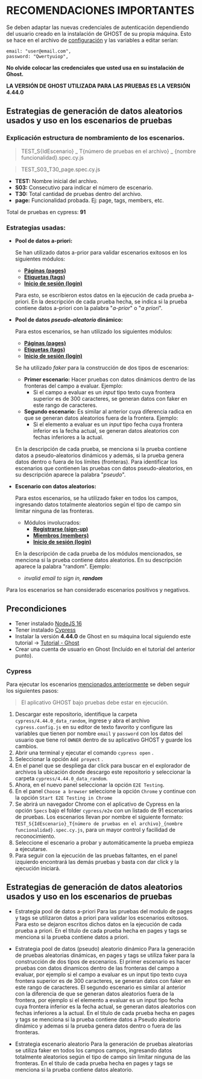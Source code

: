 # RECOMENDACIONES IMPORTANTES

Se deben adaptar las nuevas credenciales de autenticación dependiendo del usuario creado en la instalación de GHOST de su propia máquina. Esto se hace en el archivo de [configuración](https://github.com/fanpay/tsdc_ghost/blob/main/prubas_cypress/cypress.config.js) y las variables a editar serían:

    email: "user@email.com",
    password: "Qwertyuiop",

**No olvide colocar las credenciales que usted usa en su instalación de Ghost.**    

**LA VERSIÓN DE GHOST UTILIZADA PARA LAS PRUEBAS ES LA VERSIÓN 4.44.0**

## Estrategias de generación de datos aleatorios usados y uso en los escenarios de pruebas

### Explicación estructura de nombramiento de los escenarios.

> TEST_S{IdEscenario} _ T{número de pruebas en el archivo} _ {nombre funcionalidad}.spec.cy.js

> TEST_S03_T30_page.spec.cy.js

* **TEST:** Nombre inicial del archivo.
* **S03:** Consecutivo para indicar el número de escenario.
* **T30:** Total cantidad de pruebas dentro del archivo.
* **page:** Funcionalidad probada. Ej: page, tags, members, etc.

Total de pruebas en cypress: **91**

### Estrategias usadas:

* **Pool de datos a-priori:**

    Se han utilizado datos a-prior para validar escenarios exitosos en los siguientes módulos:
    
    - **[Páginas (pages)](https://github.com/fanpay/tsdc_ghost/blob/main/cypress/4.44.0_data_random/cypress/e2e/TEST_S03_T30_page.spec.cy.js)**
    - **[Etiquetas (tags)](https://github.com/fanpay/tsdc_ghost/blob/main/cypress/4.44.0_data_random/cypress/e2e/TEST_S05_T31.spec_tags.cy.js)**
    - **[Inicio de sesión (login)](https://github.com/fanpay/tsdc_ghost/blob/main/cypress/4.44.0_data_random/cypress/e2e/TEST_S01_T07_login.spec.cy.js)**

    Para esto, se escribieron estos datos en la ejecución de cada prueba a-priori. En la descripción de cada prueba hecha, se indica si la prueba contiene datos a-priori con la palabra "*a-prior*" o "*a priori*".

* **Pool de datos *pseudo-aleatorio* dinámico:**

    Para estos escenarios, se han utilizado los siguientes módulos:
    
    * **[Páginas (pages)](https://github.com/fanpay/tsdc_ghost/blob/main/cypress/4.44.0_data_random/cypress/e2e/TEST_S03_T30_page.spec.cy.js)**
    * **[Etiquetas (tags)](https://github.com/fanpay/tsdc_ghost/blob/main/cypress/4.44.0_data_random/cypress/e2e/TEST_S05_T31.spec_tags.cy.js)**
    * **[Inicio de sesión (login)](https://github.com/fanpay/tsdc_ghost/blob/main/cypress/4.44.0_data_random/cypress/e2e/TEST_S01_T07_login.spec.cy.js)**
    
    Se ha utilizado *faker* para la construcción de dos tipos de escenarios:
    - **Primer escenario:** Hacer pruebas con datos dinámicos dentro de las fronteras del campo a evaluar. Ejemplo:
        - Si el campo a evaluar es un *input* tipo texto cuya frontera superior es de 300 caracteres, se generan datos con faker en este rango de caracteres. 
    - **Segundo escenario:** Es similar al anterior cuya diferencia radica en que se generan datos aleatorios fuera de la frontera. Ejemplo:
        - Si el elemento a evaluar es un *input* tipo fecha cuya frontera inferior es la fecha actual, se generan datos aleatorios con fechas inferiores a la actual. 
        
     En la descripción de cada prueba, se menciona si la prueba contiene datos a pseudo-aleatorios dinámicos y además, si la prueba genera datos dentro o fuera de los límites (fronteras).
     Para identificar los escenarios que contienen las pruebas con datos pseudo-aleatorios, en su descripción aparece la palabra "*pseudo*".

* **Escenario con datos aleatorios:**

    Para estos escenarios, se ha utilizado faker en todos los campos, ingresando datos totalmente aleatorios según el tipo de campo sin limitar ninguna de las fronteras. 

    - Módulos involucrados:
        - **[Registrarse (sign-up)](https://github.com/fanpay/tsdc_ghost/blob/main/cypress/4.44.0_data_random/cypress/e2e/TEST_S04_T05_signup.spec.cy.js)**
        - **[Miembros (members)](https://github.com/fanpay/tsdc_ghost/blob/main/cypress/4.44.0_data_random/cypress/e2e/TEST_S02_T18_members.spec.cy.js)**
        - **[Inicio de sesión (login)](https://github.com/fanpay/tsdc_ghost/blob/main/cypress/4.44.0_data_random/cypress/e2e/TEST_S01_T07_login.spec.cy.js)**

    En la descripción de cada prueba de los módulos mencionados, se menciona si la prueba contiene datos aleatorios. En su descripción aparece la palabra "random". Ejemplo:
    - *invalid email to sign in, **random*** 

Para los escenarios se han considerado escenarios positivos y negativos.

## Precondiciones

* Tener instalado [NodeJS 16](https://nodejs.org/en/blog/release/v16.20.0) 
* Tener instalado [Cypress](https://thesoftwaredesignlab.github.io/AutTestingCodelabs/cypress-tutorial/index.html#0)
* Instalar la versión **4.44.0** de Ghost en su máquina local siguiendo este tutorial -> [Tutorial - Ghost](https://www.coursera.org/learn/pruebas-automatizadas-software/ungradedWidget/dNjnt/pruebas-de-regresion-visual)
* Crear una cuenta de usuario en Ghost (Incluído en el tutorial del anterior punto).

### Cypress

Para ejecutar los escenarios [mencionados anteriormente](https://github.com/fanpay/tsdc_ghost/blob/main/README.md) se deben seguir los siguientes pasos:

> El aplicativo GHOST bajo pruebas debe estar en ejecución. 

1. Descargar este repositorio, identifique la carpeta `cypress/4.44.0_data_random`, ingrese y abra el archivo `cypress.config.js` en su editor de texto favorito y configure las variables que tienen por nombre `email` y `password` con los datos del usuario que tiene rol `OWNER` dentro de su aplicativo GHOST y guarde los cambios.
2. Abrir una terminal y ejecutar el comando `cypress open` .
3. Seleccionar la opción `Add proyect` .
4. En el panel que se despliega dar click para buscar en el explorador de archivos la ubicación donde descargo este repositorio y seleccionar la carpeta `cypress/4.44.0_data_random`.
5. Ahora, en el nuevo panel seleccionar la opción `E2E Testing`.
6. En el panel `Choose a browser` seleccione la opción `Chrome` y continue con la opción `Start E2E Testing in Chrome`
7. Se abrirá un navegador Chrome con el aplicativo de Cypress en la opción `Specs` bajo el folder `cypress/e2e` con un listado de 91 escenarios de pruebas. Los escenarios llevan por nombre el siguiente formato: `TEST_S{IdEscenario}_T{número de pruebas en el archivo}_{nombre funcionalidad}.spec.cy.js`, para un mayor control y facilidad de reconocimiento.
8. Seleccione el escenario a probar y automáticamente la prueba empieza a ejecutarse.
9. Para seguir con la ejecución de las pruebas faltantes, en el panel izquierdo encontrará las demás pruebas y basta con dar click y la ejecución iniciará.



## Estrategias de generación de datos aleatorios usados y uso en los escenarios de pruebas

* Estrategia pool de datos a-priori
Para las pruebas del modulo de pages y tags se utilizaron datos a priori para validar los escenarios exitosos. Para esto se dejaron escritos dichos datos en la ejecución de cada prueba a priori. En el titulo de cada prueba hecha en pages y tags se menciona si la prueba contiene datos a priori.

* Estrategia pool de datos (pseudo) aleatorio dinámico
Para la generación de pruebas aleatorias dinámicas, en pages y tags se utiliza faker para la construcción de dos tipos de escenarios. El primer escenario es hacer pruebas con datos dinamicos dentro de las fronteras del campo a evaluar, por ejemplo si el campo a evaluar es un input tipo texto cuya frontera superior es de 300 caracteres, se generan datos con faker en este rango de caracteres. El segundo escenario es similar al anterior con la diferencia de que se generan datos aleatorios fuera de la frontera, por ejemplo si el elemento a evaluar es un input tipo fecha cuya frontera inferior es la fecha actual, se generan datos aleatorios con fechas inferiores a la actual. En el titulo de cada prueba hecha en pages y tags se menciona si la prueba contiene datos a Pseudo aleatorio dinámico y ademas si la prueba genera datos dentro o fuera de las fronteras.

* Estrategia escenario aleatorio
Para la generación de pruebas aleatorias se utiliza faker en todos los campos campos, ingresando datos totalmente aleatorios según el tipo de campo sin limitar ninguna de las fronteras. En el titulo de cada prueba hecha en pages y tags se menciona si la prueba contiene datos aleatorio.
